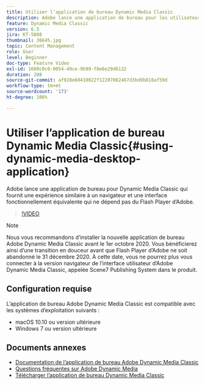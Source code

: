 ```yaml
---
title: Utiliser l’application de bureau Dynamic Media Classic
description: Adobe lance une application de bureau pour les utilisateurs de Dynamic Media Classic qui ne repose plus sur la technologie Adobe Flash dans le navigateur.
feature: Dynamic Media Classic
version: 6.5
jira: KT-5808
thumbnail: 36645.jpg
topic: Content Management
role: User
level: Beginner
doc-type: Feature Video
exl-id: 1600c0c0-0054-49ce-9b99-f8e6e29d6132
duration: 208
source-git-commit: af928e60410022f12207082467d3bd9b818af59d
workflow-type: tm+mt
source-wordcount: '173'
ht-degree: 100%

---
```


# Utiliser l’application de bureau Dynamic Media Classic{#using-dynamic-media-desktop-application}

Adobe lance une application de bureau pour Dynamic Media Classic qui fournit une expérience similaire à un navigateur et une interface fonctionnellement équivalente qui ne dépend pas du Flash Player d’Adobe.

>[!VIDEO](https://video.tv.adobe.com/v/36645?quality=12&learn=on)

>[!NOTE]
>
> Nous vous recommandons d’installer la nouvelle application de bureau Adobe Dynamic Media Classic avant le 1er octobre 2020. Vous bénéficierez ainsi d’une transition en douceur avant que Flash Player d’Adobe ne soit abandonné le 31 décembre 2020. À cette date, vous ne pourrez plus vous connecter à la version navigateur de l’interface utilisateur d’Adobe Dynamic Media Classic, appelée Scene7 Publishing System dans le produit.

## Configuration requise

L’application de bureau Adobe Dynamic Media Classic est compatible avec les systèmes d’exploitation suivants :

* macOS 10.10 ou version ultérieure
* Windows 7 ou version ultérieure

## Documents annexes

* [Documentation de l’application de bureau Adobe Dynamic Media Classic](https://experienceleague.adobe.com/docs/dynamic-media-classic/using/intro/dynamic-media-classic-desktop-app.html?lang=fr)
* [Questions fréquentes sur Adobe Dynamic Media](https://experienceleague.adobe.com/docs/dynamic-media-classic/using/new-ui-2020.html?lang=fr)
* [Télécharger l’application de bureau Dynamic Media Classic](https://experienceleague.adobe.com/docs/dynamic-media-classic/using/new-ui-2020.html?lang=fr)
